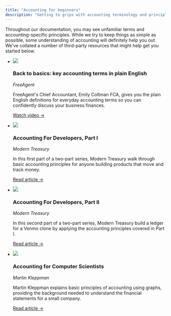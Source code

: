 ```yaml
---
title: "Accounting for beginners"
description: "Getting to grips with accounting terminology and principles"
---
```


Throughout our documentation, you may see unfamiliar terms and accounting-specific principles. While we try to keep things as simple as possible, some understanding of accounting will definitely help you out. We've collated a number of third-party resources that might help get you started below.

<ul className="card-container col-1">
  <li className="card animation-pulse">
    <div className="header">
      <img
        src="/img/icons/video.svg"
        className="mini-icon"
      />
      <h3>Back to basics: key accounting terms in plain English</h3>
      <p><i>FreeAgent</i></p>
    </div>
    <p>
      FreeAgent's Chief Accountant, Emily Coltman FCA, gives you the plain English definitions for everyday accounting terms so you can confidently discuss your business finances.
    </p>
    <p>
      <a href="https://www.freeagent.com/small-businesses/recordings/accounting-terms-in-plain-english/" target="_blank" rel="noreferrer">Watch video →</a>
    </p>
  </li>
  <li className="card animation-pulse">
    <div className="header">
      <img
        src="/img/wp-icons/accounting-2.png"
        className="mini-icon"
      />
      <h3>Accounting For Developers, Part I</h3>
      <p><i>Modern Treasury</i></p>
    </div>
    <p>
      In this first part of a two-part series, Modern Treasury walk through basic accounting principles for anyone building products that move and track money.
    </p>
    <p>
      <a href="https://www.moderntreasury.com/journal/accounting-for-developers-part-i" target="_blank" rel="noreferrer">Read article →</a>
    </p>
  </li>
  <li className="card animation-pulse">
    <div className="header">
      <img
        src="/img/wp-icons/accounting-2.png"
        className="mini-icon"
      />
      <h3>Accounting For Developers, Part II</h3>
      <p><i>Modern Treasury</i></p>
    </div>
    <p>
      In this second part of a two-part series, Modern Treasury build a ledger for a Venmo clone by applying the accounting principles covered in Part I.
    </p>
    <p>
      <a href="https://www.moderntreasury.com/journal/accounting-for-developers-part-ii" target="_blank" rel="noreferrer">Read article →</a>
    </p>
  </li>
  <li className="card animation-pulse">
    <div className="header">
      <img
        src="/img/wp-icons/accounting-2.png"
        className="mini-icon"
      />
      <h3>Accounting for Computer Scientists</h3>
      <p><i>Martin Kleppman</i></p>
    </div>
    <p>
      Martin Kleppman explains basic principles of accounting using graphs, providing the background needed to understand the financial statements for a small company.
    </p>
    <p>
      <a href="https://martin.kleppmann.com/2011/03/07/accounting-for-computer-scientists.html" target="_blank" rel="noreferrer">Read article →</a>
    </p>
  </li>
</ul>
